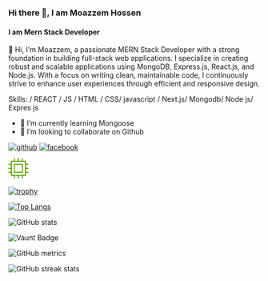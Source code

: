 ### Hi there 👋, I am  Moazzem Hossen
#### I am Mern Stack Developer
👋 Hi, I'm Moazzem, a passionate MERN Stack Developer with a strong foundation in building full-stack web applications. I specialize in creating robust and scalable applications using MongoDB, Express.js, React.js, and Node.js. With a focus on writing clean, maintainable code, I continuously strive to enhance user experiences through efficient and responsive design.

Skills:  / REACT / JS / HTML / CSS/ javascript / Next.js/ Mongodb/ Node js/ Expres js 

- 🌱 I’m currently learning Mongoose 
- 👯 I’m looking to collaborate on Github 


[<img src='https://cdn.jsdelivr.net/npm/simple-icons@3.0.1/icons/github.svg' alt='github' height='40'>](https://github.com/Moazzem-Bhuiyan)  [<img src='https://cdn.jsdelivr.net/npm/simple-icons@3.0.1/icons/facebook.svg' alt='facebook' height='40'>](https://www.facebook.com/https://www.facebook.com/moazzem.bhuiyan.37)  

<a href='https://docs.github.com/en/developers'><img src='https://raw.githubusercontent.com/acervenky/animated-github-badges/master/assets/devbadge.gif' width='40' height='40'></a> 

[![trophy](https://github-profile-trophy.vercel.app/?username=Moazzem-Bhuiyan)](https://github.com/ryo-ma/github-profile-trophy)

[![Top Langs](https://github-readme-stats.vercel.app/api/top-langs/?username=Moazzem-Bhuiyan)](https://github.com/anuraghazra/github-readme-stats)

![GitHub stats](https://github-readme-stats.vercel.app/api?username=Moazzem-Bhuiyan&show_icons=true&count_private=true)  

![Vaunt Badge](https://api.vaunt.dev/v1/github/entities/Moazzem-Bhuiyan/contributions?format=svg&private=true)  

![GitHub metrics](https://metrics.lecoq.io/Moazzem-Bhuiyan)  

![GitHub streak stats](https://streak-stats.demolab.com/?user=Moazzem-Bhuiyan)  

